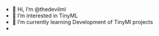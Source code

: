 - 👋 Hi, I’m @thedevilml
- 👀 I’m interested in TinyML
- 🌱 I’m currently learning Development of TinyMl projects
-
<!---
thedevilml/thedevilml is a ✨ special ✨ repository because its `README.md` (this file) appears on your GitHub profile.
You can click the Preview link to take a look at your changes.
--->
